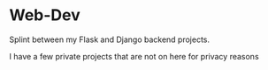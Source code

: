 # Web-Dev

Splint between my Flask and Django backend projects. 

I have a few private projects that are not on here for privacy reasons
